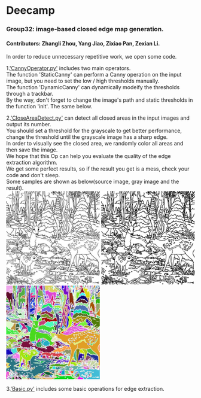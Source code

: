 # Deecamp
### Group32: image-based closed edge map generation.   
#### Contributors: Zhangli Zhou, Yang Jiao, Zixiao Pan, Zexian Li.  

In order to reduce unnecessary repetitive work, we open some code.  

1.['CannyOperator.py'](https://github.com/FuNian788/Deecamp32/blob/master/CannyOperator.py) includes two main operators.    
The function 'StaticCanny' can perform a Canny operation on the input image, but you need to set the low / high thresholds manually.  
The function 'DynamicCanny' can dynamically modeify the thresholds through a trackbar.  
By the way, don't forget to change the image's path and static thresholds in the function 'init'. The same below.  

2.['CloseAreaDetect.py'](https://github.com/FuNian788/Deecamp32/blob/master/CloseAreaDetect.py) can detect all closed areas in the input images and output its number.   
You should set a threshold for the grayscale to get better performance, change the threshold until the grayscale image has a sharp edge.   
In order to visually see the closed area, we randomly color all areas and then save the image.  
We hope that this Op can help you evaluate the quality of the edge extraction algorithm.    
We get some perfect results, so if the result you get is a mess, check your code and don't sleep.  
Some samples are shown as below(source image, gray image and the result).   
<img width="250" height="250" alt="source image" src="https://github.com/FuNian788/Deecamp32/raw/master/img/CloseAreaDetect/source.jpg"/>
<img width="250" height="250" alt="source image" src="https://github.com/FuNian788/Deecamp32/raw/master/img/CloseAreaDetect/gray.jpg"/> 
<img width="250" height="250" alt="source image" src="https://github.com/FuNian788/Deecamp32/raw/master/img/CloseAreaDetect/result.jpg"/>  

3.['Basic.py'](https://github.com/FuNian788/Deecamp32/blob/master/Basic.py) includes some basic operations for edge extraction.  

